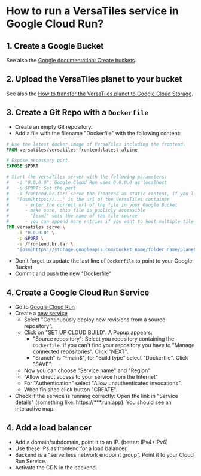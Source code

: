 # How to run a VersaTiles service in Google Cloud Run?

## 1. Create a Google Bucket

See also the [Google documentation: Create buckets](https://cloud.google.com/storage/docs/creating-buckets).

## 2. Upload the VersaTiles planet to your bucket

See also the [How to transfer the VersaTiles planet to Google Cloud Storage](google_cloud_storage_planet.md).

## 3. Create a Git Repo with a `Dockerfile`

- Create an empty Git repository.
- Add a file with the filename "Dockerfile" with the following content:
```Dockerfile
# Use the latest docker image of VersaTiles including the frontend.
FROM versatiles/versatiles-frontend:latest-alpine

# Expose necessary port.
EXPOSE $PORT

# Start the VersaTiles server with the following parameters:
#   -i "0.0.0.0": Google Cloud Run uses 0.0.0.0 as localhost
#   -p $PORT: Set the port
#   -s frontend.br.tar: serve the frontend as static content, if you like
#   "[osm]https://..." is the url of the VersaTiles container
#      - enter the correct url of the file in your Google Bucket
#      - make sure, this file is publicly accessible
#      - "[osm]" sets the name of the tile source
#      - you can append more entries if you want to host multiple tile sources
CMD versatiles serve \
    -i "0.0.0.0" \
    -p $PORT \
    -s /frontend.br.tar \
    "[osm]https://storage.googleapis.com/bucket_name/folder_name/planet_???.versatiles"
```
- Don't forget to update the last line of `Dockerfile` to point to your Google Bucket
- Commit and push the new "Dockerfile"

## 4. Create a Google Cloud Run Service

- Go to [Google Cloud Run](https://console.cloud.google.com/run)
- Create a [new service](https://console.cloud.google.com/run/create)
  - Select "Continuously deploy new revisions from a source repository".
  - Click on "SET UP CLOUD BUILD". A Popup appears:
    - "Source repository": Select you repository containing the `Dockerfile`. If you can't find your repository you have to "Manage connected repositories". Click "NEXT".
    - "Branch" is "^main$", for "Build type" select "Dockerfile". Click "SAVE".
  - Now you can choose "Service name" and "Region"
  - "Allow direct access to your service from the Internet"
  - For "Authentication" select "Allow unauthenticated invocations".
  - When finished click button "CREATE".
- Check if the service is running correctly: Open the link in "Service details" (something like: https://***.run.app). You should see an interactive map.

## 4. Add a load balancer

- Add a domain/subdomain, point it to an IP. (better: IPv4+IPv6)
- Use these IPs as frontend for a load balancer.
- Backend is a "serverless network endpoint group". Point it to your Cloud Run Service.
- Activate the CDN in the backend.
